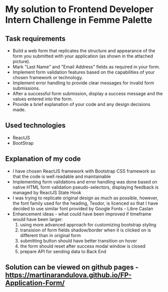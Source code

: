 # My solution to Frontend Developer Intern Challenge in Femme Palette

## Task requirements

- Build a web form that replicates the structure and appearance of the form you submitted with your application (as shown in the attached picture).
- Mark "Last Name" and "Email Address" fields as required in your form.
- Implement form validation features based on the capabilities of your chosen framework or technology.
- Implement error handling to provide clear messages for invalid form submissions.
- After a successful form submission, display a success message and the values entered into the form.
- Provide a brief explanation of your code and any design decisions made.

## Used technologies

- ReactJS
- BootStrap

## Explanation of my code

- I have chosen ReactJS framework with Bootstrap CSS framework so that the code is well readable and maintainable
- Implementing form validations and error handling was done based on native HTML form validation pseudo-selectors, displaying feedback is managed by ReactJS State Hook
- I was trying to replicate original design as much as possible, however, the font family used for the heading, Teodor, is licenced so that I have decided to use similar font provided by Google Fonts - Libre Caslan
- Enhancement ideas - what could have been improved if timeframe would have been larger:
  1. using more advanced approach for customizing bootstrap styling
  2. transision of form fields shadow/border when it is clicked on is different than in original form
  3. submitting button should have better transition on hover
  4. the form should reset after success modal window is closed
  5. prepare API for sending data to Back End

## Solution can be viewed on github pages - https://martinarandulova.github.io/FP-Application-Form/
